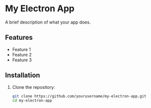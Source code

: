 # My Electron App

A brief description of what your app does.

## Features

- Feature 1
- Feature 2
- Feature 3

## Installation

1. Clone the repository:
   ```bash
   git clone https://github.com/yourusername/my-electron-app.git
   cd my-electron-app
